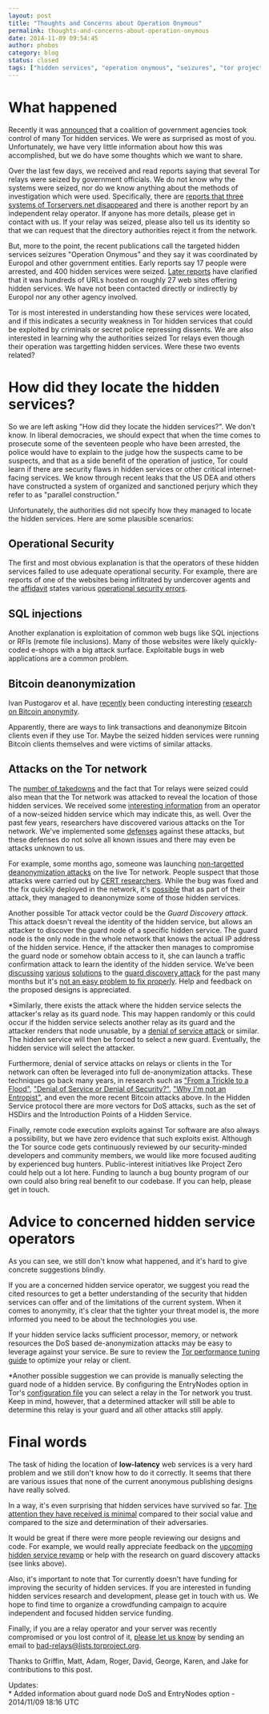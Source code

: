 ```yaml
---
layout: post
title: "Thoughts and Concerns about Operation Onymous"
permalink: thoughts-and-concerns-about-operation-onymous
date: 2014-11-09 09:54:45
author: phobos
category: blog
status: closed
tags: ["hidden services", "operation onymous", "seizures", "tor project"]
---
```


What happened
=============

Recently it was [announced](https://www.europol.europa.eu/content/global-action-against-dark-markets-tor-network) that a coalition of government agencies took control of many Tor hidden services. We were as surprised as most of you. Unfortunately, we have very little information about how this was accomplished, but we do have some thoughts which we want to share.

Over the last few days, we received and read reports saying that several Tor relays were seized by government officials. We do not know why the systems were seized, nor do we know anything about the methods of investigation which were used. Specifically, there are [reports that three systems of Torservers.net disappeared](https://blog.torservers.net/20141109/three-servers-offline-likely-seized.html) and there is another [](https://raided4tor.wordpress.com)report by an independent relay operator. If anyone has more details, please get in contact with us. If your relay was seized, please also tell us its identity so that we can request that the directory authorities reject it from the network.

But, more to the point, the recent publications call the targeted hidden services seizures "Operation Onymous" and they say it was coordinated by Europol and other government entities. Early reports say 17 people were arrested, and 400 hidden services were seized. [Later reports](http://www.dailydot.com/politics/oops-we-counted-wrong-silk-road-dark-net-tor/) have clarified that it was hundreds of URLs hosted on roughly 27 web sites offering hidden services. We have not been contacted directly or indirectly by Europol nor any other agency involved.

Tor is most interested in understanding how these services were located, and if this indicates a security weakness in Tor hidden services that could be exploited by criminals or secret police repressing dissents. We are also interested in learning why the authorities seized Tor relays even though their operation was targetting hidden services. Were these two events related?

How did they locate the hidden services?
========================================

So we are left asking "How did they locate the hidden services?". We don't know. In liberal democracies, we should expect that when the time comes to prosecute some of the seventeen people who have been arrested, the police would have to explain to the judge how the suspects came to be suspects, and that as a side benefit of the operation of justice, Tor could learn if there are security flaws in hidden services or other critical internet-facing services. We know through recent leaks that the US DEA and others have constructed a system of organized and sanctioned perjury which they refer to as "parallel construction."

Unfortunately, the authorities did not specify how they managed to locate the hidden services. Here are some plausible scenarios:

Operational Security
--------------------

The first and most obvious explanation is that the operators of these hidden services failed to use adequate operational security. For example, there are reports of one of the websites being infiltrated by undercover agents and the [affidavit](https://www.documentcloud.org/documents/1354808-blake-benthall-complaint.html) states various [operational security errors](https://pbs.twimg.com/media/B1xhq32CIAAuc8y.png).

SQL injections
--------------

Another explanation is exploitation of common web bugs like SQL injections or RFIs (remote file inclusions). Many of those websites were likely quickly-coded e-shops with a big attack surface. Exploitable bugs in web applications are a common problem.

Bitcoin deanonymization
-----------------------

Ivan Pustogarov et al. have [recently](https://crypto.stanford.edu/seclab/sem-14-15/pustogarov.html) been conducting interesting [research on Bitcoin anonymity](http://arxiv.org/abs/1405.7418).

Apparently, there are ways to link transactions and deanonymize Bitcoin clients even if they use Tor. Maybe the seized hidden services were running Bitcoin clients themselves and were victims of similar attacks.

Attacks on the Tor network
--------------------------

The [number of takedowns](https://lists.torproject.org/pipermail/tor-talk/2014-November/035606.html) and the fact that Tor relays were seized could also mean that the Tor network was attacked to reveal the location of those hidden services. We received some [interesting information](https://lists.torproject.org/pipermail/tor-dev/2014-November/007731.html) from an operator of a now-seized hidden service which may indicate this, as well. Over the past few years, researchers have discovered various attacks on the Tor network. We've implemented some [defenses](http://www.nrl.navy.mil/itd/chacs/overlier-locating-hidden-servers) against these attacks, but these defenses do not solve all known issues and there may even be attacks unknown to us.

For example, some months ago, someone was launching [non-targetted deanonymization attacks](https://blog.torproject.org/blog/tor-security-advisory-relay-early-traffic-confirmation-attack) on the live Tor network. People suspect that those attacks were carried out by [CERT researchers](https://freedom-to-tinker.com/blog/felten/why-were-cert-researchers-attacking-tor/). While the bug was fixed and the fix quickly deployed in the network, it's [possible](https://www.reddit.com/r/TOR/comments/2lip12/silk_road_as_well_as_others_were_likely/) that as part of their attack, they managed to deanonymize some of those hidden services.

Another possible Tor attack vector could be the *Guard Discovery attack*. This attack doesn't reveal the identity of the hidden service, but allows an attacker to discover the guard node of a specific hidden service. The guard node is the only node in the whole network that knows the actual IP address of the hidden service. Hence, if the attacker then manages to compromise the guard node or somehow obtain access to it, she can launch a traffic confirmation attack to learn the identity of the hidden service. We've been  
 [discussing](https://lists.torproject.org/pipermail/tor-dev/2014-July/007122.html) [various](https://lists.torproject.org/pipermail/tor-dev/2014-September/007472.html) [solutions](https://lists.torproject.org/pipermail/tor-dev/2014-November/007726.html) to the [guard discovery attack](https://trac.torproject.org/projects/tor/ticket/9001) for the past many months but it's [not an easy problem to fix properly](https://lists.torproject.org/pipermail/tor-dev/2014-November/007730.html). Help and feedback on the proposed designs is appreciated.

\*Similarly, there exists the attack where the hidden service selects the attacker's relay as its guard node. This may happen randomly or this could occur if the hidden service selects another relay as its guard and the attacker renders that node unusable, by a [denial of service attack](http://www.robgjansen.com/publications/sniper-ndss2014.pdf) or similar. The hidden service will then be forced to select a new guard. Eventually, the hidden service will select the attacker.

Furthermore, denial of service attacks on relays or clients in the Tor network can often be leveraged into full de-anonymization attacks. These techniques go back many years, in research such as ["From a Trickle to a Flood"](http://freehaven.net/anonbib/cache/trickle02.pdf), ["Denial of Service or Denial of Security?"](http://freehaven.net/anonbib/cache/ccs07-doa.pdf), ["Why I'm not an Entropist"](http://www.syverson.org/entropist-final.pdf), and even the more recent Bitcoin attacks above. In the Hidden Service protocol there are more vectors for DoS attacks, such as the set of HSDirs and the Introduction Points of a Hidden Service.

Finally, remote code execution exploits against Tor software are also always a possibility, but we have zero evidence that such exploits exist. Although the Tor source code gets continuously reviewed by our security-minded developers and community members, we would like more focused auditing by experienced bug hunters. Public-interest initiatives like Project Zero could help out a lot here. Funding to launch a bug bounty program of our own could also bring real benefit to our codebase. If you can help, please get in touch.

Advice to concerned hidden service operators
============================================

As you can see, we still don't know what happened, and it's hard to give concrete suggestions blindly.

If you are a concerned hidden service operator, we suggest you read the cited resources to get a better understanding of the security that hidden services can offer and of the limitations of the current system. When it comes to anonymity, it's clear that the tighter your threat model is, the more informed you need to be about the technologies you use.

If your hidden service lacks sufficient processor, memory, or network resources the DoS based de-anonymization attacks may be easy to leverage against your service. Be sure to review the [Tor performance tuning guide](https://gitweb.torproject.org/tor.git/blob/HEAD:/doc/TUNING) to optimize your relay or client.

\*Another possible suggestion we can provide is manually selecting the guard node of a hidden service. By configuring the EntryNodes option in Tor's [configuration file](https://www.torproject.org/docs/tor-manual.html.en#EntryNodes) you can select a relay in the Tor network you trust. Keep in mind, however, that a determined attacker will still be able to determine this relay is your guard and all other attacks still apply.

Final words
===========

The task of hiding the location of **low-latency** web services is a very hard problem and we still don't know how to do it correctly. It seems that there are various issues that none of the current anonymous publishing designs have really solved.

In a way, it's even surprising that hidden services have survived so far. [The attention they have received is minimal](https://blog.torproject.org/blog/hidden-services-need-some-love) compared to their social value and compared to the size and determination of their adversaries.

It would be great if there were more people reviewing our designs and code. For example, we would really appreciate feedback on the [upcoming hidden service revamp](https://gitweb.torproject.org/torspec.git/blob/HEAD:/proposals/224-rend-spec-ng.txt) or help with the research on guard discovery attacks (see links above).

Also, it's important to note that Tor currently doesn't have funding for improving the security of hidden services. If you are interested in funding hidden services research and development, please get in touch with us. We hope to find time to organize a crowdfunding campaign to acquire independent and focused hidden service funding.

Finally, if you are a relay operator and your server was recently compromised or you lost control of it, [please let us know](https://blog.torproject.org/blog/how-report-bad-relays) by sending an email to [bad-relays@lists.torproject.org](mailto:bad-relays@lists.torproject.org).

Thanks to Griffin, Matt, Adam, Roger, David, George, Karen, and Jake for contributions to this post.

Updates:  
 \* Added information about guard node DoS and EntryNodes option - 2014/11/09 18:16 UTC
